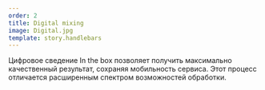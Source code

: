 ```yaml
---
order: 2
title: Digital mixing
image: Digital.jpg
template: story.handlebars
---
```


Цифровое сведение In the box позволяет получить максимально качественный результат, сохраняя мобильность сервиса. Этот процесс отличается расширенным спектром возможностей обработки.
